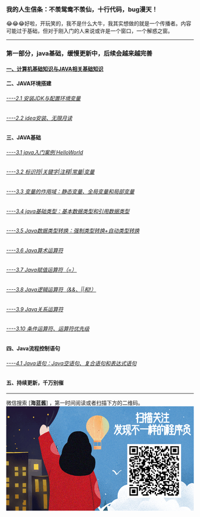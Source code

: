 ### 我的人生信条：不羡鸳鸯不羡仙，十行代码，bug漫天！
😂😂😂好啦，开玩笑的，我不是什么大牛，我其实想做的就是一个传播者。内容可能过于基础，但对于刚入门的人来说或许是一个窗口，一个解惑之窗。
****
### 第一部分，java基础，缓慢更新中，后续会越来越完善
#### [一、计算机基础知识与JAVA相关基础知识](https://mp.weixin.qq.com/s/AKqMmBKjq3H49_bZ4orzAA)
#### 二、JAVA环境搭建
###### [----2.1 安装JDK与配置环境变量](https://mp.weixin.qq.com/s/VvQRx6_4yK03h2eDuavEZw)
###### [----2.2 idea安装、无限月读](https://mp.weixin.qq.com/s/OldKlg_n7BIkmA3JzzfHbw)
#### 三、JAVA基础
###### [----3.1 java入门案例 HelloWorld](https://mp.weixin.qq.com/s/oVhWOIE9-Qj63T_y2li7lA)
###### [----3.2 标识符|关键字|注释|常量|变量](https://mp.weixin.qq.com/s/fmuV2UIh4d2kPjvxVrxa1Q) 
###### [----3.3 变量的作用域：静态变量、全局变量和局部变量](https://mp.weixin.qq.com/s/VDvCEE-9rvIRDDvX0CohCA) 
###### [----3.4 java基础类型：基本数据类型和引用数据类型](https://mp.weixin.qq.com/s/mWilJ1PAoFhldejhUT-9kg) 
###### [----3.5 Java数据类型转换：强制类型转换+自动类型转换](https://mp.weixin.qq.com/s/1edW6qEoEut065tbxn_Kng)
###### [----3.6 Java算术运算符](https://mp.weixin.qq.com/s/7tobEGE6ay2dw5aMYW7qEg) 
###### [----3.7 Java赋值运算符（=）](https://mp.weixin.qq.com/s/w_PXVw3j1KV2aTi7FtjWtg) 
###### [----3.8 Java逻辑运算符（&&、||和!）](https://mp.weixin.qq.com/s/0OPraM6gn6-REkUQ8rIQdA)
###### [----3.9 Java关系运算符](https://mp.weixin.qq.com/s/FS36Mj4T7xBbZg4KbPl-_A)
###### [----3.10 条件运算符、运算符优先级](https://mp.weixin.qq.com/s/nEg_-PdZjax7qUNg23C4-A)
#### 四、Java流程控制语句
###### [----4.1 Java语句：Java空语句、复合语句和表达式语句](https://mp.weixin.qq.com/s/y7o2AoxHv-N8hJOK-dT-1g)
#### 五、持续更新，千万别催
****
微信搜索 [**海蓝酱**] ，第一时间阅读或者扫描下方的二维码。
![image](https://github.com/flyinglf-use/hailanjiang/blob/main/images/wx.png)
